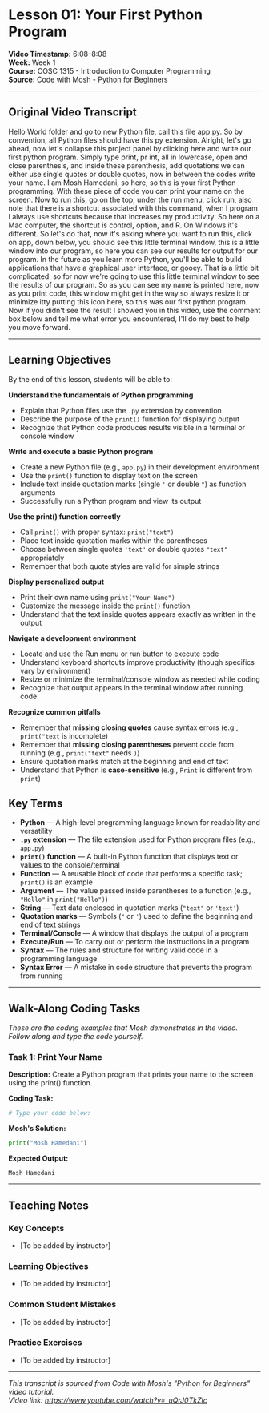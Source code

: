 # Lesson 01: Your First Python Program

**Video Timestamp:** 6:08–8:08  
**Week:** Week 1  
**Course:** COSC 1315 - Introduction to Computer Programming  
**Source:** Code with Mosh - Python for Beginners

---

## Original Video Transcript

Hello World folder and go to new Python file, call this file app.py. So by convention, all Python files should have this py extension. Alright, let's go ahead, now let's collapse this project panel by clicking here and write our first python program. Simply type print, pr int, all in lowercase, open and close parenthesis, and inside these parenthesis, add quotations we can either use single quotes or double quotes, now in between the codes write your name. I am Mosh Hamedani, so here, so this is your first Python programming. With these piece of code you can print your name on the screen. Now to run this, go on the top, under the run menu, click run, also note that there is a shortcut associated with this command, when I program I always use shortcuts because that increases my productivity. So here on a Mac computer, the shortcut is control, option, and R. On Windows it's different. So let's do that, now it's asking where you want to run this, click on app, down below, you should see this little terminal window, this is a little window into our program, so here you can see our results for output for our program. In the future as you learn more Python, you'll be able to build applications that have a graphical user interface, or gooey. That is a little bit complicated, so for now we're going to use this little terminal window to see the results of our program. So as you can see my name is printed here, now as you print code, this window might get in the way so always resize it or minimize itty putting this icon here, so this was our first python program. Now if you didn't see the result I showed you in this video, use the comment box below and tell me what error you encountered, I'll do my best to help you move forward.



---

## Learning Objectives

By the end of this lesson, students will be able to:

**Understand the fundamentals of Python programming**
- Explain that Python files use the `.py` extension by convention
- Describe the purpose of the `print()` function for displaying output
- Recognize that Python code produces results visible in a terminal or console window

**Write and execute a basic Python program**
- Create a new Python file (e.g., `app.py`) in their development environment
- Use the `print()` function to display text on the screen
- Include text inside quotation marks (single `'` or double `"`) as function arguments
- Successfully run a Python program and view its output

**Use the print() function correctly**
- Call `print()` with proper syntax: `print("text")`
- Place text inside quotation marks within the parentheses
- Choose between single quotes `'text'` or double quotes `"text"` appropriately
- Remember that both quote styles are valid for simple strings

**Display personalized output**
- Print their own name using `print("Your Name")`
- Customize the message inside the `print()` function
- Understand that the text inside quotes appears exactly as written in the output

**Navigate a development environment**
- Locate and use the Run menu or run button to execute code
- Understand keyboard shortcuts improve productivity (though specifics vary by environment)
- Resize or minimize the terminal/console window as needed while coding
- Recognize that output appears in the terminal window after running code

**Recognize common pitfalls**
- Remember that **missing closing quotes** cause syntax errors (e.g., `print("text` is incomplete)
- Remember that **missing closing parentheses** prevent code from running (e.g., `print("text"` needs `)`)
- Ensure quotation marks match at the beginning and end of text
- Understand that Python is **case-sensitive** (e.g., `Print` is different from `print`)

## Key Terms

- **Python** — A high-level programming language known for readability and versatility
- **`.py` extension** — The file extension used for Python program files (e.g., `app.py`)
- **`print()` function** — A built-in Python function that displays text or values to the console/terminal
- **Function** — A reusable block of code that performs a specific task; `print()` is an example
- **Argument** — The value passed inside parentheses to a function (e.g., `"Hello"` in `print("Hello")`)
- **String** — Text data enclosed in quotation marks (`"text"` or `'text'`)
- **Quotation marks** — Symbols (`"` or `'`) used to define the beginning and end of text strings
- **Terminal/Console** — A window that displays the output of a program
- **Execute/Run** — To carry out or perform the instructions in a program
- **Syntax** — The rules and structure for writing valid code in a programming language
- **Syntax Error** — A mistake in code structure that prevents the program from running


---

## Walk-Along Coding Tasks

*These are the coding examples that Mosh demonstrates in the video. Follow along and type the code yourself.*

### Task 1: Print Your Name

**Description:** Create a Python program that prints your name to the screen using the print() function.

**Coding Task:**
```python
# Type your code below:
```

**Mosh's Solution:**
```python
print("Mosh Hamedani")
```

**Expected Output:**
```
Mosh Hamedani
```

---

## Teaching Notes

### Key Concepts
- [To be added by instructor]

### Learning Objectives
- [To be added by instructor]

### Common Student Mistakes
- [To be added by instructor]

### Practice Exercises
- [To be added by instructor]

---

*This transcript is sourced from Code with Mosh's "Python for Beginners" video tutorial.*  
*Video link: https://www.youtube.com/watch?v=_uQrJ0TkZlc*
